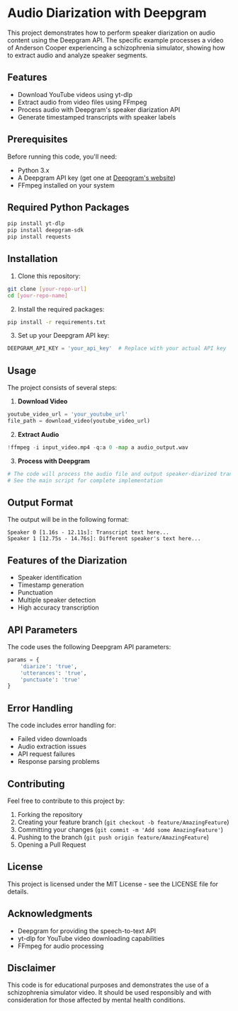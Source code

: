 # Audio Diarization with Deepgram

This project demonstrates how to perform speaker diarization on audio content using the Deepgram API. The specific example processes a video of Anderson Cooper experiencing a schizophrenia simulator, showing how to extract audio and analyze speaker segments.

## Features

- Download YouTube videos using yt-dlp
- Extract audio from video files using FFmpeg
- Process audio with Deepgram's speaker diarization API
- Generate timestamped transcripts with speaker labels

## Prerequisites

Before running this code, you'll need:

- Python 3.x
- A Deepgram API key (get one at [Deepgram's website](https://deepgram.com))
- FFmpeg installed on your system

## Required Python Packages

```bash
pip install yt-dlp
pip install deepgram-sdk
pip install requests
```

## Installation

1. Clone this repository:
```bash
git clone [your-repo-url]
cd [your-repo-name]
```

2. Install the required packages:
```bash
pip install -r requirements.txt
```

3. Set up your Deepgram API key:
```python
DEEPGRAM_API_KEY = 'your_api_key'  # Replace with your actual API key
```

## Usage

The project consists of several steps:

1. **Download Video**
```python
youtube_video_url = 'your_youtube_url'
file_path = download_video(youtube_video_url)
```

2. **Extract Audio**
```python
!ffmpeg -i input_video.mp4 -q:a 0 -map a audio_output.wav
```

3. **Process with Deepgram**
```python
# The code will process the audio file and output speaker-diarized transcripts
# See the main script for complete implementation
```

## Output Format

The output will be in the following format:
```
Speaker 0 [1.16s - 12.11s]: Transcript text here...
Speaker 1 [12.75s - 14.76s]: Different speaker's text here...
```

## Features of the Diarization

- Speaker identification
- Timestamp generation
- Punctuation
- Multiple speaker detection
- High accuracy transcription

## API Parameters

The code uses the following Deepgram API parameters:
```python
params = {
    'diarize': 'true',
    'utterances': 'true',
    'punctuate': 'true'
}
```

## Error Handling

The code includes error handling for:
- Failed video downloads
- Audio extraction issues
- API request failures
- Response parsing problems

## Contributing

Feel free to contribute to this project by:
1. Forking the repository
2. Creating your feature branch (`git checkout -b feature/AmazingFeature`)
3. Committing your changes (`git commit -m 'Add some AmazingFeature'`)
4. Pushing to the branch (`git push origin feature/AmazingFeature`)
5. Opening a Pull Request

## License

This project is licensed under the MIT License - see the LICENSE file for details.

## Acknowledgments

- Deepgram for providing the speech-to-text API
- yt-dlp for YouTube video downloading capabilities
- FFmpeg for audio processing

## Disclaimer

This code is for educational purposes and demonstrates the use of a schizophrenia simulator video. It should be used responsibly and with consideration for those affected by mental health conditions.
